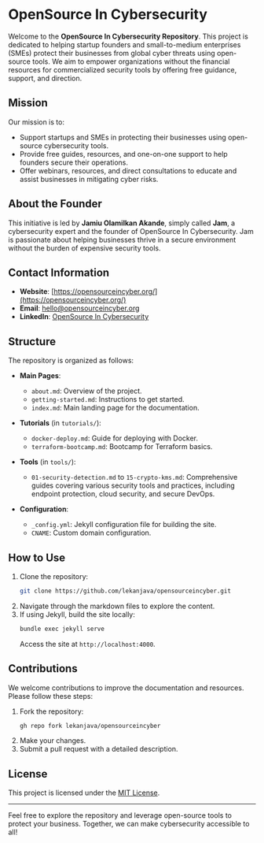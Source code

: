 # OpenSource In Cybersecurity

Welcome to the **OpenSource In Cybersecurity Repository**. This project is dedicated to helping startup founders and small-to-medium enterprises (SMEs) protect their businesses from global cyber threats using open-source tools. We aim to empower organizations without the financial resources for commercialized security tools by offering free guidance, support, and direction.

## Mission
Our mission is to:
- Support startups and SMEs in protecting their businesses using open-source cybersecurity tools.
- Provide free guides, resources, and one-on-one support to help founders secure their operations.
- Offer webinars, resources, and direct consultations to educate and assist businesses in mitigating cyber risks.

## About the Founder
This initiative is led by **Jamiu Olamilkan Akande**, simply called **Jam**, a cybersecurity expert and the founder of OpenSource In Cybersecurity. Jam is passionate about helping businesses thrive in a secure environment without the burden of expensive security tools.

## Contact Information
- **Website**: [https://opensourceincyber.org/](https://opensourceincyber.org/)
- **Email**: hello@opensourceincyber.org
- **LinkedIn**: [OpenSource In Cybersecurity](https://www.linkedin.com/company/opensource-in-cybersecurity)

## Structure
The repository is organized as follows:

- **Main Pages**:
  - `about.md`: Overview of the project.
  - `getting-started.md`: Instructions to get started.
  - `index.md`: Main landing page for the documentation.

- **Tutorials** (in `tutorials/`):
  - `docker-deploy.md`: Guide for deploying with Docker.
  - `terraform-bootcamp.md`: Bootcamp for Terraform basics.

- **Tools** (in `tools/`):
  - `01-security-detection.md` to `15-crypto-kms.md`: Comprehensive guides covering various security tools and practices, including endpoint protection, cloud security, and secure DevOps.

- **Configuration**:
  - `_config.yml`: Jekyll configuration file for building the site.
  - `CNAME`: Custom domain configuration.

## How to Use
1. Clone the repository:
   ```bash
   git clone https://github.com/lekanjava/opensourceincyber.git
   ```
2. Navigate through the markdown files to explore the content.
3. If using Jekyll, build the site locally:
   ```bash
   bundle exec jekyll serve
   ```
   Access the site at `http://localhost:4000`.

## Contributions
We welcome contributions to improve the documentation and resources. Please follow these steps:
1. Fork the repository:
   ```bash
   gh repo fork lekanjava/opensourceincyber
   ```
2. Make your changes.
3. Submit a pull request with a detailed description.

## License
This project is licensed under the [MIT License](LICENSE).

---
Feel free to explore the repository and leverage open-source tools to protect your business. Together, we can make cybersecurity accessible to all!